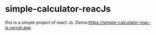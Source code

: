 # simple-calculator-reacJs
this is a simple project of react Js.
Demo:https://simple-calculator-reac-js.vercel.app
